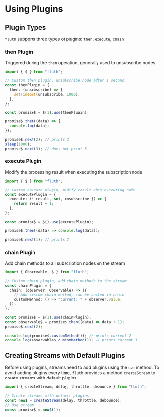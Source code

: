 # Using Plugins

## Plugin Types

`fluth` supports three types of plugins: `then`, `execute`, `chain`

### then Plugin

Triggered during the `then` operation, generally used to unsubscribe nodes

```typescript
import { $ } from "fluth";

// Custom then plugin, unsubscribe node after 1 second
const thenPlugin = {
  then: (unsubscribe) => {
    setTimeout(unsubscribe, 1000);
  },
};

const promise$ = $(1).use(thenPlugin);

promise$.then((data) => {
  console.log(data);
});

promise$.next(2); // prints 2
sleep(1000);
promise$.next(3); // does not print 3
```

### execute Plugin

Modify the processing result when executing the subscription node

```typescript
import { $ } from "fluth";

// Custom execute plugin, modify result when executing node
const executePlugin = {
  execute: ({ result, set, unsubscribe }) => {
    return result + 1;
  },
};

const promise$ = $().use(executePlugin);

promise$.then((data) => console.log(data));

promise$.next(1); // prints 2
```

### chain Plugin

Add chain methods to all subscription nodes on the stream

```typescript
import { Observable, $ } from "fluth";

// Custom chain plugin, add chain methods to the stream
const chainPlugin = {
  chain: (observer: Observable) => ({
    // Add custom chain method, can be called in chain
    customMethod: () => "current: " + observer.value,
  }),
};

const promise$ = $(1).use(chainPlugin);
const observable$ = promise$.then((data) => data + 1);
promise$.next(2);

console.log(promise$.customMethod()); // prints current 2
console.log(observable$.customMethod()); // prints current 3
```

## Creating Streams with Default Plugins

Before using plugins, streams need to add plugins using the `use` method. To avoid adding plugins every time, `fluth` provides a method `createStream` to create streams with default plugins.

```typescript
import { createStream, delay, throttle, debounce } from "fluth";

// Create streams with default plugins
const new$ = createStream(delay, throttle, debounce);
// Use stream
const promise$ = new$(1);
```
